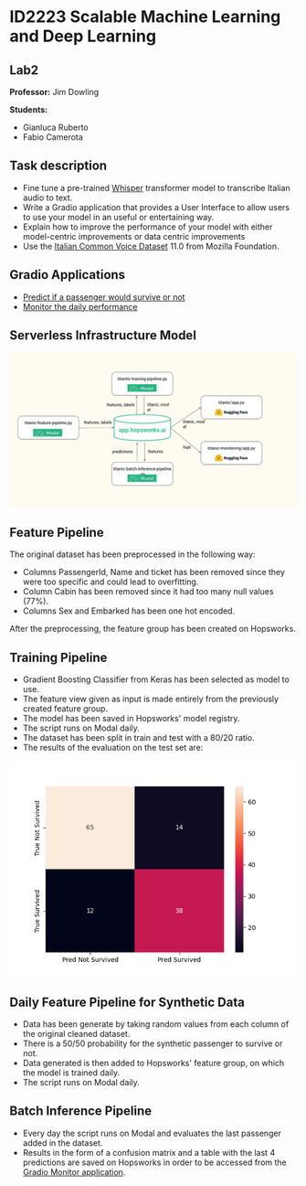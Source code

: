 # ID2223 Scalable Machine Learning and Deep Learning
## Lab2
**Professor:**
Jim Dowling

**Students:**

- Gianluca Ruberto
- Fabio Camerota

## Task description
- Fine tune a pre-trained [Whisper](https://huggingface.co/docs/transformers/model_doc/whisper) transformer model to transcribe Italian audio to text.
- Write a Gradio application that provides a User Interface to allow users to use your model in an useful or entertaining way.
- Explain how to improve the performance of your model with either model-centric improvements or data centric improvements
- Use the [Italian Common Voice Dataset](https://huggingface.co/datasets/mozilla-foundation/common_voice_11_0/viewer/it/train) 11.0 from Mozilla Foundation.

## Gradio Applications
- [Predict if a passenger would survive or not](https://huggingface.co/spaces/GIanlucaRub/Titanic)
- [Monitor the daily performance](https://huggingface.co/spaces/GIanlucaRub/Titanic-monitor)

## Serverless Infrastructure Model
![](https://github.com/GianlucaRub/Scalable-Machine-Learning-and-Deep-Learning/blob/main/Lab1/assets/serverless_schema.png?raw=true)

## Feature Pipeline
The original dataset has been preprocessed in the following way:
- Columns PassengerId, Name and ticket has been removed since they were too specific and could lead to overfitting.
- Column Cabin has been removed since it had too many null values (77%).
- Columns Sex and Embarked has been one hot encoded.

After the preprocessing, the feature group has been created on Hopsworks.

## Training Pipeline
- Gradient Boosting Classifier from Keras has been selected as model to use.
- The feature view given as input is made entirely from the previously created feature group.
- The model has been saved in Hopsworks' model registry.
- The script runs on Modal daily.
- The dataset has been split in train and test with a 80/20 ratio.
- The results of the evaluation on the test set are:

![](https://github.com/GianlucaRub/Scalable-Machine-Learning-and-Deep-Learning/blob/main/Lab1/titanic_model/confusion_matrix.png?raw=true)

## Daily Feature Pipeline for Synthetic Data
- Data has been generate by taking random values from each column of the original cleaned dataset.
- There is a 50/50 probability for the synthetic passenger to survive or not.
- Data generated is then added to Hopsworks' feature group, on which the model is trained daily.
- The script runs on Modal daily.

## Batch Inference Pipeline
- Every day the script runs on Modal and evaluates the last passenger added in the dataset.
- Results in the form of a confusion matrix and a table with the last 4 predictions are saved on Hopsworks in order to be accessed from the [Gradio Monitor application](https://huggingface.co/spaces/GIanlucaRub/Titanic-monitor).

